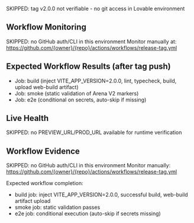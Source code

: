 SKIPPED: tag v2.0.0 not verifiable - no git access in Lovable environment

## Workflow Monitoring
SKIPPED: no GitHub auth/CLI in this environment
Monitor manually at: https://github.com/{owner}/{repo}/actions/workflows/release-tag.yml

## Expected Workflow Results (after tag push)
- Job: build (inject VITE_APP_VERSION=2.0.0, lint, typecheck, build, upload web-build artifact)
- Job: smoke (static validation of Arena V2 markers) 
- Job: e2e (conditional on secrets, auto-skip if missing)

## Live Health
SKIPPED: no PREVIEW_URL/PROD_URL available for runtime verification

## Workflow Evidence  
SKIPPED: no GitHub auth/CLI in this environment
Monitor manually: https://github.com/{owner}/{repo}/actions/workflows/release-tag.yml

Expected workflow completion:
- build job: inject VITE_APP_VERSION=2.0.0, successful build, web-build artifact upload
- smoke job: static validation passes
- e2e job: conditional execution (auto-skip if secrets missing)
